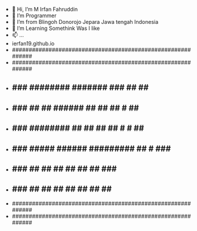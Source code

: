 - 👋 Hi, I’m M Irfan Fahruddin
- 👀 I’m Programmer
- 🌱 I’m from Blingoh Donorojo Jepara Jawa tengah Indonesia
- 💞️ I’m Learning Somethink Was I like
- 📫 ...
- ierfan19.github.io
- ############################################################
- ############################################################
- ##		  ###  ########  #######   ###      ##     ##       ##
- ##		  ###  ##	   ##  ######	## ##       ## #   ##		    ##
- ##		  ###  ########  ##      ##   ##	  ## # # ##       ##
- ##  	  ###  #####	   ###### #########   ##  # ###       ##
- ##  	  ###  ##  ##    ##    ##       ##  ##    ###       ##
- ##  	  ###  ##   ##   ##   ##         ## ##     ##       ##
- ############################################################
- ############################################################








<!---
Ierfan19/Ierfan19 is a ✨ special ✨ repository because its `README.md` (this file) appears on your GitHub profile.
You can click the Preview link to take a look at your changes.
--->
